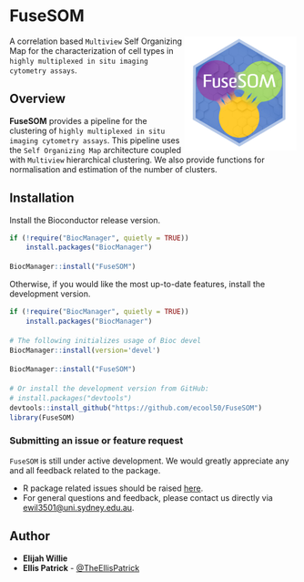 FuseSOM
======================================================

<img src=inst/FuseSOM.png align="right" height="200">


A correlation based `Multiview` Self Organizing Map for the characterization of 
cell types in `highly multiplexed in situ imaging cytometry assays`.

Overview
--------

**FuseSOM** provides a pipeline for the clustering of `highly multiplexed in situ imaging cytometry assays`.
This pipeline uses the `Self Organizing Map` architecture coupled with `Multiview` hierarchical clustering.
We also provide functions for normalisation and estimation of the number of clusters.

Installation
--------

Install the Bioconductor release version.

```r
if (!require("BiocManager", quietly = TRUE))
    install.packages("BiocManager")

BiocManager::install("FuseSOM")
```
Otherwise, if you would like the most up-to-date features, install the development version.

```r
if (!require("BiocManager", quietly = TRUE))
    install.packages("BiocManager")

# The following initializes usage of Bioc devel
BiocManager::install(version='devel')

BiocManager::install("FuseSOM")

# Or install the development version from GitHub:
# install.packages("devtools")
devtools::install_github("https://github.com/ecool50/FuseSOM")
library(FuseSOM)
```

### Submitting an issue or feature request

`FuseSOM` is still under active development. We would greatly appreciate any and 
all feedback related to the package.

* R package related issues should be raised [here](https://github.com/ecool50/FuseSOM/issues).
* For general questions and feedback, please contact us directly via [ewil3501@uni.sydney.edu.au](mailto:ewil3501@uni.sydney.edu.au).


## Author

* **Elijah Willie**
* **Ellis Patrick**  - [@TheEllisPatrick](https://twitter.com/TheEllisPatrick)
